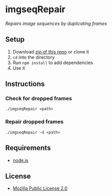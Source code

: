 imgseqRepair
===========

*Repairs image sequences by duplicating frames*

## Setup
1. Download [zip of this repo](https://github.com/phaseOne/imgseqRepair/archive/master.zip) or clone it
2. `cd` into the directory
2. Run `npm install` to add dependencies
3. Use it

## Instructions
### Check for dropped frames
    ./imgseqRepair <path>
### Repair dropped frames
    ./imgseqRepair -d <path>

## Requirements
* [node.js](http://nodejs.org/)

## License
* [Mozilla Public License 2.0](https://www.mozilla.org/MPL/2.0/)
